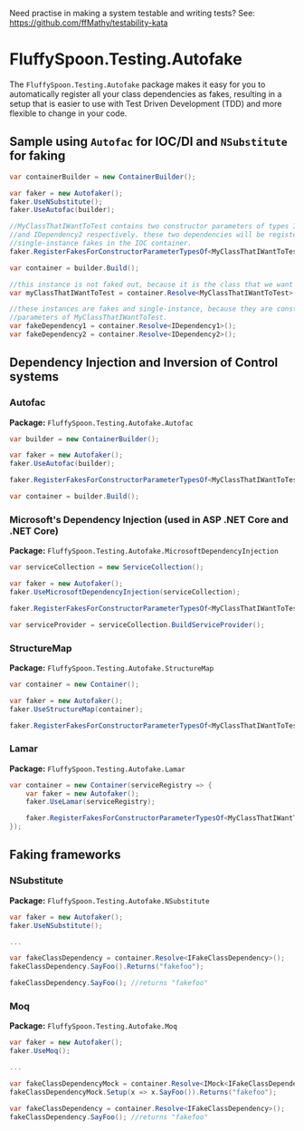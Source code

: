 Need practise in making a system testable and writing tests? See: https://github.com/ffMathy/testability-kata

# FluffySpoon.Testing.Autofake
The `FluffySpoon.Testing.Autofake` package makes it easy for you to automatically register all your class dependencies as fakes, resulting in a setup that is easier to use with Test Driven Development (TDD) and more flexible to change in your code.

## Sample using `Autofac` for IOC/DI and `NSubstitute` for faking
```csharp
var containerBuilder = new ContainerBuilder();

var faker = new Autofaker();
faker.UseNSubstitute();
faker.UseAutofac(builder);

//MyClassThatIWantToTest contains two constructor parameters of types IDependency1 
//and IDependency2 respectively. these two dependencies will be registered as 
//single-instance fakes in the IOC container.
faker.RegisterFakesForConstructorParameterTypesOf<MyClassThatIWantToTest>();

var container = builder.Build();

//this instance is not faked out, because it is the class that we want to test
var myClassThatIWantToTest = container.Resolve<MyClassThatIWantToTest>();

//these instances are fakes and single-instance, because they are constructor 
//parameters of MyClassThatIWantToTest.
var fakeDependency1 = container.Resolve<IDependency1>();
var fakeDependency2 = container.Resolve<IDependency2>();
```

## Dependency Injection and Inversion of Control systems

### Autofac
**Package:** `FluffySpoon.Testing.Autofake.Autofac`

```csharp
var builder = new ContainerBuilder();

var faker = new Autofaker();
faker.UseAutofac(builder);

faker.RegisterFakesForConstructorParameterTypesOf<MyClassThatIWantToTest>();

var container = builder.Build();
```

### Microsoft's Dependency Injection (used in ASP .NET Core and .NET Core)
**Package:** `FluffySpoon.Testing.Autofake.MicrosoftDependencyInjection`

```csharp
var serviceCollection = new ServiceCollection();

var faker = new Autofaker();
faker.UseMicrosoftDependencyInjection(serviceCollection);

faker.RegisterFakesForConstructorParameterTypesOf<MyClassThatIWantToTest>();

var serviceProvider = serviceCollection.BuildServiceProvider();
```

### StructureMap
**Package:** `FluffySpoon.Testing.Autofake.StructureMap`

```csharp
var container = new Container();

var faker = new Autofaker();
faker.UseStructureMap(container);

faker.RegisterFakesForConstructorParameterTypesOf<MyClassThatIWantToTest>();
```

### Lamar
**Package:** `FluffySpoon.Testing.Autofake.Lamar`

```csharp
var container = new Container(serviceRegistry => {
	var faker = new Autofaker();
	faker.UseLamar(serviceRegistry);

	faker.RegisterFakesForConstructorParameterTypesOf<MyClassThatIWantToTest>();
});
```

## Faking frameworks

### NSubstitute
**Package:** `FluffySpoon.Testing.Autofake.NSubstitute`

```csharp
var faker = new Autofaker();
faker.UseNSubstitute();

...

var fakeClassDependency = container.Resolve<IFakeClassDependency>();
fakeClassDependency.SayFoo().Returns("fakefoo");

fakeClassDependency.SayFoo(); //returns "fakefoo"
```

### Moq
**Package:** `FluffySpoon.Testing.Autofake.Moq`

```csharp
var faker = new Autofaker();
faker.UseMoq();

...

var fakeClassDependencyMock = container.Resolve<IMock<IFakeClassDependency>>();
fakeClassDependencyMock.Setup(x => x.SayFoo()).Returns("fakefoo");

var fakeClassDependency = container.Resolve<IFakeClassDependency>();
fakeClassDependency.SayFoo(); //returns "fakefoo"
```
